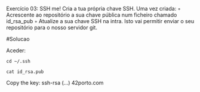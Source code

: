 Exercício 03: SSH me!
Cria a tua própria chave SSH. Uma vez criada:
◦ Acrescente ao repositório a sua chave pública num ficheiro chamado id_rsa_pub
◦ Atualize a sua chave SSH na intra. Isto vai permitir enviar o seu repositório
para o nosso servidor git.

#Solucao

Aceder:

    cd ~/.ssh

    cat id_rsa.pub

  Copy the key:
  ssh-rsa (...) 42porto.com
